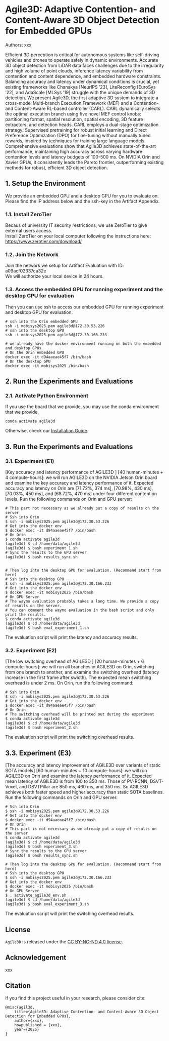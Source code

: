 # Agile3D: Adaptive Contention- and Content-Aware 3D Object Detection for Embedded GPUs

Authors: xxx

Efficient 3D perception is critical for autonomous systems like self-driving vehicles and drones to operate safely in dynamic environments. Accurate 3D object detection from LiDAR data faces challenges due to the irregularity and high volume of point clouds, inference latency variability from contention and content dependence, and embedded hardware constraints. Balancing accuracy and latency under dynamical conditions is crucial, yet existing frameworks like Chanakya [NeurIPS ’23], LiteReconfig [EuroSys ’22], and AdaScale [MLSys ’19] struggle with the unique demands of 3D detection. We present Agile3D, the first adaptive 3D system to integrate a cross-model Multi-branch Execution Framework (MEF) and a Contention- and Content-Aware RL-based controller (CARL). CARL dynamically selects the optimal execution branch using five novel MEF control knobs: partitioning format, spatial resolution, spatial encoding, 3D feature extractors, and detection heads. CARL employs a dual-stage optimization strategy: Supervised pretraining for robust initial learning and Direct Preference Optimization (DPO) for fine-tuning without manually tuned rewards, inspired by techniques for training large language models. Comprehensive evaluations show that Agile3D achieves state-of-the-art performance, maintaining high accuracy across varying hardware contention levels and latency budgets of 100-500 ms. On NVIDIA Orin and Xavier GPUs, it consistently leads the Pareto frontier, outperforming existing methods for robust, efficient 3D object detection.

## 1. Setup the Environment
We provide an embedded GPU and a desktop GPU for you to evaluate on.   
Please find the IP address below and the ssh-key in the Artifact Appendix.  

### 1.1. Install ZeroTier
Becaus of university IT security restrictions, we use ZeroTier to give external users access.  
Install ZeroTier on your local computer following the instructions here: https://www.zerotier.com/download/  

### 1.2. Join the Network 
Join the network we setup for Artifact Evaluation with ID: a09acf02337ca32e  
We will authorize your local device in 24 hours.
<!-- On Linux:
```
# Send us the address, e.g. '312eec1a24', on HotCRP for authorization
sudo zerotier-cli status
> 200 info 312eec1a24 1.14.2 ONLINE
```
On Windows:  
![alt text](image-3.png) -->

### 1.3. Access the embedded GPU for running experiment and the desktop GPU for evaluation
Then you can use ssh to access our embedded GPU for running experiment and desktop GPU for evaluation.
```
# ssh into the Orin embedded GPU
ssh -i mobisys2025.pem agile3d@172.30.53.226
# ssh into the desktop GPU
ssh -i mobisys2025.pem agile3d@172.30.166.233

# we already have the docker environment running on both the embedded and desktop GPUs
# On the Orin embedded GPU
docker exec -it d94aaeae45f7 /bin/bash
# On the desktop GPU
docker exec -it mobisys2025 /bin/bash
```

## 2. Run the Experiments and Evaluations
### 2.1. Activate Python Environment
If you use the board that we provide, you may use the conda environment that we provide,
```
conda activate agile3d
```
Otherwise, check our [Installation Guide](docs/INSTALL.md).


## 3. Run the Experiments and Evaluations
### 3.1. Experiment (E1)
[Key accuracy and latency performance of AGILE3D ] [40 human-minutes + 4 compute-hours]: we will run AGILE3D on the NVIDIA Jetson Orin board and examine the key accuracy and latency performance of it. Expected accuracy and latency on Orin are [71.72%, 374 ms], [70.98%, 430 ms], [70.03%, 450 ms], and [68.72%, 470 ms] under four different contention levels. Run the following commands on Orin and GPU server:
```
# This part not necessary as we already put a copy of results on the server
# Ssh into Orin
$ ssh -i mobisys2025.pem agile3d@172.30.53.226
# Get into the docker env
$ docker exec -it d94aaeae45f7 /bin/bash
# On Orin 
$ conda activate agile3d
(agile3d) $ cd /home/data/agile3d
(agile3d) $ bash experiment_1.sh
# Sync the results to the GPU server
(agile3d) $ bash results_sync.sh


# Then log into the desktop GPU for evaluation. (Recommend start from here)
# Ssh into the desktop GPU
$ ssh -i mobisys2025.pem agile3d@172.30.166.233
# Get into the docker env
$ docker exec -it mobisys2025 /bin/bash
# On GPU Server
# The waymo evaluation probably takes a long time. We provide a copy of results on the server.
# You can comment the waymo evaluation in the bash script and only print the results.
$ conda activate agile3d
(agile3d) $ cd /home/data/agile3d
(agile3d) $ bash eval_experiment_1.sh
```
The evaluation script will print the latency and accuracy results.

### 3.2. Experiment (E2)
[The low switching overhead of AGILE3D ] [20 human-minutes + 6 compute-hours]: we will run all branches in AGILE3D on Orin, switching from one branch to another, and examine the switching overhead (latency increase in the first frame after swicth). The expected mean switching overhead is under 2 ms.
On Orin, run the following command:
```
# Ssh into Orin
$ ssh -i mobisys2025.pem agile3d@172.30.53.226
# Get into the docker env
$ docker exec -it d94aaeae45f7 /bin/bash
# On Orin
# The switching overhead will be printed out during the experiment
$ conda activate agile3d
(agile3d) $ cd /home/data/agile3d
(agile3d) $ bash experiment_2.sh
```
The evaluation script will print the switching overhead results.


## 3.3. Experiment (E3)
[The accuracy and latency improvement of AGILE3D over variants of static SOTA models] [60 human-minutes + 10 compute-hours]: we will run AGILE3D on Orin and examine the latency performance of it. Expected mean latency of AGILE3D is from 100 to 350 ms. Those of PV-RCNN, DSVT-Voxel, and DSVTPillar are 850 ms, 460 ms, and 350 ms. So AGILE3D achieves both faster speed and higher accuracy than static SOTA baselines. Run the following commands on Orin and GPU server:
```
# Ssh into Orin
$ ssh -i mobisys2025.pem agile3d@172.30.53.226
# Get into the docker env
$ docker exec -it d94aaeae45f7 /bin/bash
# On Orin
# This part is not necessary as we already put a copy of results on the server
$ conda activate agile3d
(agile3d) $ cd /home/data/agile3d
(agile3d) $ bash experiment_3.sh
# Sync the results to the GPU server
(agile3d) $ bash results_sync.sh

# Then log into the desktop GPU for evaluation. (Recommend start from here)
# Ssh into the desktop GPU
$ ssh -i mobisys2025.pem agile3d@172.30.166.233
# Get into the docker env
$ docker exec -it mobisys2025 /bin/bash
# On GPU Server
$ . activate_agile3d_env.sh
(agile3d) $ cd /home/data/agile3d
(agile3d) $ bash eval_experiment_3.sh
```
The evaluation script will print the switching overhead results.

## License

`Agile3D` is released under the [CC BY-NC-ND 4.0 license](LICENSE).

## Acknowledgement
xxx


## Citation 
If you find this project useful in your research, please consider cite:

```
@misc{agil3d,
    title={Agile3D: Adaptive Contention- and Content-Aware 3D Object Detection for Embedded GPUs},
    author={xxx},
    howpublished = {xxx},
    year={2025}
}
```

